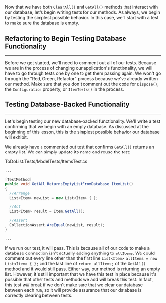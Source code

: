 Now that we have both `ClearAll()` and `GetAll()` methods that interact with our database, let's begin writing tests for our methods. As always, we begin by testing the simplest possible behavior. In this case, we'll start with a test to make sure the database is empty.

## Refactoring to Begin Testing Database Functionality
---

Before we get started, we'll need to comment out all of our tests. Because we are in the process of changing our application's functionality, we will have to go through tests one by one to get them passing again. We won't go through the "Red, Green, Refactor" process because we've already written our method. Make sure that you don't comment out the code for `Dispose()`, the `Configuration` property, or `ItemTests()` in the process.

## Testing Database-Backed Functionality
---

Let's begin testing our new database-backed functionality. We'll write a test confirming that we begin with an empty database. As discussed at the beginning of this lesson, this is the simplest possible behavior our database will exhibit.

We already have a commented out test that confirms `GetAll()` returns an empty list. We can simply update its name and reuse the test:

<div class="filename">ToDoList.Tests/ModelTests/ItemsTest.cs</div>

```csharp
...

[TestMethod]
public void GetAll_ReturnsEmptyListFromDatabase_ItemList()
{
  //Arrange
  List<Item> newList = new List<Item> { };

  //Act
  List<Item> result = Item.GetAll();

  //Assert
  CollectionAssert.AreEqual(newList, result);
}

...
```

If we run our test, it will pass. This is because all of our code to make a database connection isn't actually adding anything to `allItems`. We could comment out every line other than the first line `List<Item> allItems = new List<Item> { };` and the last line of `return allItems;` of the `GetAll()` method and it would still pass. Either way, our method is returning an empty list. However, it's still important that we have this test in place because it's possible that other tests and methods we add will break this test. In fact, this test _will_ break if we don't make sure that we clear our database between each run, so it will provide assurance that our database is correctly clearing between tests.